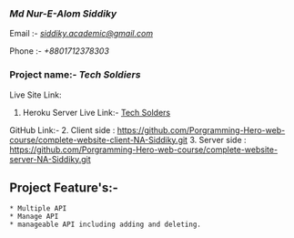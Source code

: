 ### *Md Nur-E-Alom Siddiky*

 Email :- *siddiky.academic@gmail.com*

 Phone :- *+8801712378303*
 
### Project name:- *Tech Soldiers*

Live Site Link: 
1. Heroku Server Live Link:- [Tech Solders](https://techsoldiers.herokuapp.com/)

GitHub Link:-
2. Client side : https://github.com/Porgramming-Hero-web-course/complete-website-client-NA-Siddiky.git
3. Server side : https://github.com/Porgramming-Hero-web-course/complete-website-server-NA-Siddiky.git

## Project Feature's:-

    * Multiple API
    * Manage API
    * manageable API including adding and deleting.


